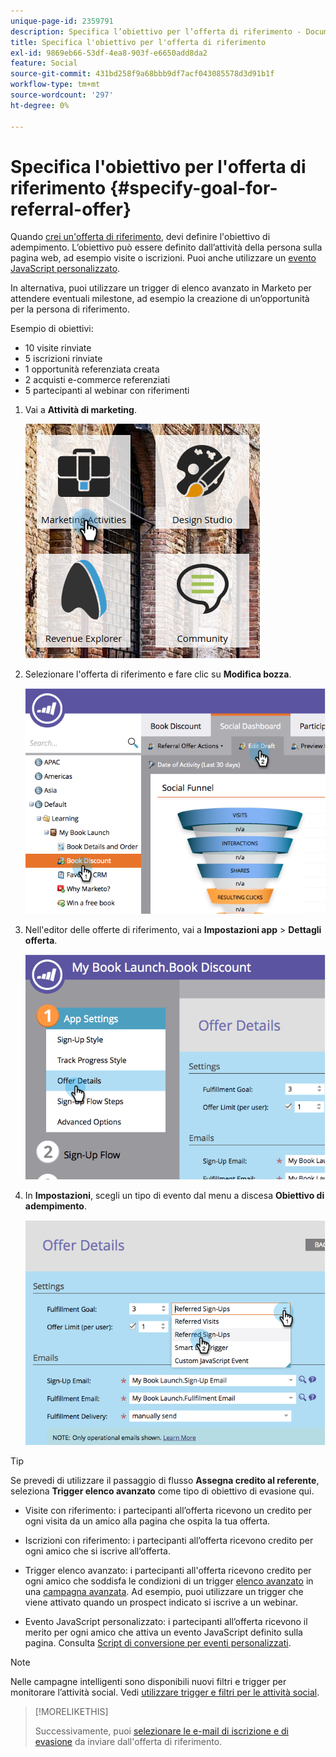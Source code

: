 ```yaml
---
unique-page-id: 2359791
description: Specifica l’obiettivo per l’offerta di riferimento - Documentazione di Marketo - Documentazione del prodotto
title: Specifica l'obiettivo per l'offerta di riferimento
exl-id: 9869eb66-53df-4ea8-903f-e6650add8da2
feature: Social
source-git-commit: 431bd258f9a68bbb9df7acf043085578d3d91b1f
workflow-type: tm+mt
source-wordcount: '297'
ht-degree: 0%

---
```


# Specifica l&#39;obiettivo per l&#39;offerta di riferimento {#specify-goal-for-referral-offer}

Quando [crei un&#39;offerta di riferimento](/help/marketo/product-docs/demand-generation/social/referral-offers/create-a-referral-offer.md), devi definire l&#39;obiettivo di adempimento. L’obiettivo può essere definito dall’attività della persona sulla pagina web, ad esempio visite o iscrizioni. Puoi anche utilizzare un [evento JavaScript personalizzato](/help/marketo/product-docs/demand-generation/social/social-functions/conversion-script-for-custom-events.md).

In alternativa, puoi utilizzare un trigger di elenco avanzato in Marketo per attendere eventuali milestone, ad esempio la creazione di un’opportunità per la persona di riferimento.

Esempio di obiettivi:

* 10 visite rinviate
* 5 iscrizioni rinviate
* 1 opportunità referenziata creata
* 2 acquisti e-commerce referenziati
* 5 partecipanti al webinar con riferimenti

1. Vai a **Attività di marketing**.

   ![](assets/ma.png)

1. Selezionare l&#39;offerta di riferimento e fare clic su **Modifica bozza**.

   ![](assets/image2014-9-19-15-3a6-3a35.png)

1. Nell&#39;editor delle offerte di riferimento, vai a **Impostazioni app** > **Dettagli offerta**.

   ![](assets/image2014-9-19-15-3a6-3a44.png)

1. In **Impostazioni**, scegli un tipo di evento dal menu a discesa **Obiettivo di adempimento**.

   ![](assets/image2014-9-19-15-3a6-3a56.png)

>[!TIP]
>
>Se prevedi di utilizzare il passaggio di flusso **Assegna credito al referente**, seleziona **Trigger elenco avanzato** come tipo di obiettivo di evasione qui.

* Visite con riferimento: i partecipanti all’offerta ricevono un credito per ogni visita da un amico alla pagina che ospita la tua offerta.
* Iscrizioni con riferimento: i partecipanti all’offerta ricevono credito per ogni amico che si iscrive all’offerta.
* Trigger elenco avanzato: i partecipanti all&#39;offerta ricevono credito per ogni amico che soddisfa le condizioni di un trigger [elenco avanzato](/help/marketo/product-docs/core-marketo-concepts/smart-lists-and-static-lists/understanding-smart-lists.md) in una [campagna avanzata](/help/marketo/product-docs/core-marketo-concepts/smart-campaigns/understanding-smart-campaigns.md). Ad esempio, puoi utilizzare un trigger che viene attivato quando un prospect indicato si iscrive a un webinar.

* Evento JavaScript personalizzato: i partecipanti all’offerta ricevono il merito per ogni amico che attiva un evento JavaScript definito sulla pagina. Consulta [Script di conversione per eventi personalizzati](/help/marketo/product-docs/demand-generation/social/social-functions/triggers-and-filters-for-social-activities.md).

>[!NOTE]
>
>Nelle campagne intelligenti sono disponibili nuovi filtri e trigger per monitorare l’attività social. Vedi [utilizzare trigger e filtri per le attività social](/help/marketo/product-docs/demand-generation/social/social-functions/triggers-and-filters-for-social-activities.md).

>[!MORELIKETHIS]
>
>Successivamente, puoi [selezionare le e-mail di iscrizione e di evasione](/help/marketo/product-docs/demand-generation/social/referral-offers/send-referral-offer-fulfillment-email.md) da inviare dall&#39;offerta di riferimento.
